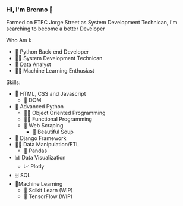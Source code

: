 ### Hi, I'm Brenno 👋

Formed on ETEC Jorge Street as System Development Technican, i'm searching to become a better Developer

Who Am I:

- 🐍 Python Back-end Developer
- 👨‍💻 System Development Technican
- 🧮 Data Analyst
- 👨‍🔬 Machine Learning Enthusiast

Skills:

- 📜 HTML, CSS and Javascript
  - 🌲 DOM
- 🐍 Advanced Python 
  - 🤹‍♂️ Object Oriented Programming
  - 🤹‍♂️ Functional Programming
  - 📝 Web Scraping
    - 🍵 Beautiful Soup
- 🦁 Django Framework
- 👨‍💻 Data Manipulation/ETL
  - 🐼 Pandas
- 📊 Data Visualization
  - 📈 Plotly
- 🗄️ SQL
- 🤖Machine Learning
  - 🦾 Scikit Learn (WIP)
  - 🦿 TensorFlow (WIP)

